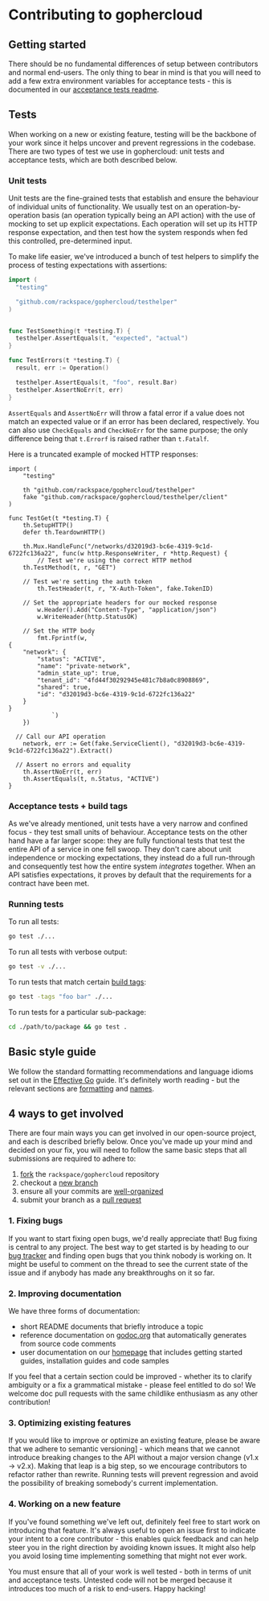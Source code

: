 # Contributing to gophercloud

## Getting started

There should be no fundamental differences of setup between contributors and
normal end-users. The only thing to bear in mind is that you will need to add a
few extra environment variables for acceptance tests - this is documented in
our [acceptance tests readme](/acceptance).

## Tests

When working on a new or existing feature, testing will be the backbone of your
work since it helps uncover and prevent regressions in the codebase. There are
two types of test we use in gophercloud: unit tests and acceptance tests, which
are both described below.

### Unit tests

Unit tests are the fine-grained tests that establish and ensure the behaviour
of individual units of functionality. We usually test on an
operation-by-operation basis (an operation typically being an API action) with
the use of mocking to set up explicit expectations. Each operation will set up
its HTTP response expectation, and then test how the system responds when fed
this controlled, pre-determined input.

To make life easier, we've introduced a bunch of test helpers to simplify the
process of testing expectations with assertions:

```go
import (
  "testing"

  "github.com/rackspace/gophercloud/testhelper"
)


func TestSomething(t *testing.T) {
  testhelper.AssertEquals(t, "expected", "actual")
}

func TestErrors(t *testing.T) {
  result, err := Operation()

  testhelper.AssertEquals(t, "foo", result.Bar)
  testhelper.AssertNoErr(t, err)
}
```

`AssertEquals` and `AssertNoErr` will throw a fatal error if a value does not
match an expected value or if an error has been declared, respectively. You can
also use `CheckEquals` and `CheckNoErr` for the same purpose; the only difference
being that `t.Errorf` is raised rather than `t.Fatalf`.

Here is a truncated example of mocked HTTP responses:

```
import (
	"testing"

	th "github.com/rackspace/gophercloud/testhelper"
	fake "github.com/rackspace/gophercloud/testhelper/client"
)

func TestGet(t *testing.T) {
	th.SetupHTTP()
	defer th.TeardownHTTP()

	th.Mux.HandleFunc("/networks/d32019d3-bc6e-4319-9c1d-6722fc136a22", func(w http.ResponseWriter, r *http.Request) {
		// Test we're using the correct HTTP method
    th.TestMethod(t, r, "GET")

    // Test we're setting the auth token
		th.TestHeader(t, r, "X-Auth-Token", fake.TokenID)

    // Set the appropriate headers for our mocked response
		w.Header().Add("Content-Type", "application/json")
		w.WriteHeader(http.StatusOK)

    // Set the HTTP body
		fmt.Fprintf(w, `
{
    "network": {
        "status": "ACTIVE",
        "name": "private-network",
        "admin_state_up": true,
        "tenant_id": "4fd44f30292945e481c7b8a0c8908869",
        "shared": true,
        "id": "d32019d3-bc6e-4319-9c1d-6722fc136a22"
    }
}
			`)
	})

  // Call our API operation
	network, err := Get(fake.ServiceClient(), "d32019d3-bc6e-4319-9c1d-6722fc136a22").Extract()

  // Assert no errors and equality
	th.AssertNoErr(t, err)
	th.AssertEquals(t, n.Status, "ACTIVE")
}
```

### Acceptance tests + build tags

As we've already mentioned, unit tests have a very narrow and confined focus -
they test small units of behaviour. Acceptance tests on the other hand have a
far larger scope: they are fully functional tests that test the entire API of a
service in one fell swoop. They don't care about unit independence or mocking
expectations, they instead do a full run-through and consequently test how the
entire system _integrates_ together. When an API satisfies expectations, it
proves by default that the requirements for a contract have been met.

### Running tests

To run all tests:

```bash
go test ./...
```

To run all tests with verbose output:

```bash
go test -v ./...
```

To run tests that match certain [build tags]():

```bash
go test -tags "foo bar" ./...
```

To run tests for a particular sub-package:

```bash
cd ./path/to/package && go test .
```

## Basic style guide

We follow the standard formatting recommendations and language idioms set out
in the [Effective Go](https://golang.org/doc/effective_go.html) guide. It's
definitely worth reading - but the relevant sections are
[formatting](https://golang.org/doc/effective_go.html#formatting)
and [names](https://golang.org/doc/effective_go.html#names).

## 4 ways to get involved

There are four main ways you can get involved in our open-source project, and
each is described briefly below. Once you've made up your mind and decided on
your fix, you will need to follow the same basic steps that all submissions are
required to adhere to:

1. [fork](https://help.github.com/articles/fork-a-repo/) the `rackspace/gophercloud` repository
2. checkout a [new branch](https://github.com/Kunena/Kunena-Forum/wiki/Create-a-new-branch-with-git-and-manage-branches)
3. ensure all your commits are [well-organized](https://help.github.com/articles/about-git-rebase/)
4. submit your branch as a [pull request](https://help.github.com/articles/creating-a-pull-request/)

### 1. Fixing bugs

If you want to start fixing open bugs, we'd really appreciate that! Bug fixing
is central to any project. The best way to get started is by heading to our
[bug tracker](https://github.com/rackspace/gophercloud/issues) and finding open
bugs that you think nobody is working on. It might be useful to comment on the
thread to see the current state of the issue and if anybody has made any
breakthroughs on it so far.

### 2. Improving documentation

We have three forms of documentation:

* short README documents that briefly introduce a topic
* reference documentation on [godoc.org](http://godoc.org) that automatically
generates from source code comments
* user documentation on our [homepage](http://gophercloud.io) that includes
getting started guides, installation guides and code samples

If you feel that a certain section could be improved - whether its to clarify
ambiguity or a fix a grammatical mistake - please feel entitled to do so! We
welcome doc pull requests with the same childlike enthusiasm as any other
contribution!

### 3. Optimizing existing features

If you would like to improve or optimize an existing feature, please be aware
that we adhere to semantic versioning] - which means that we cannot introduce
breaking changes to the API without a major version change (v1.x -> v2.x).
Making that leap is a big step, so we encourage contributors to refactor rather
than rewrite. Running tests will prevent regression and avoid the possibility
of breaking somebody's current implementation.

### 4. Working on a new feature

If you've found something we've left out, definitely feel free to start work on
introducing that feature. It's always useful to open an issue first to indicate
your intent to a core contributor - this enables quick feedback and can help
steer you in the right direction by avoiding known issues. It might also help
you avoid losing time implementing something that might not ever work.

You must ensure that all of your work is well tested - both in terms of unit
and acceptance tests. Untested code will not be merged because it introduces
too much of a risk to end-users. Happy hacking!
